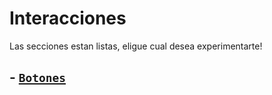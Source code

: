 # Interacciones

Las secciones estan listas, eligue cual desea experimentarte!

## - [`Botones`](../Botones.md)
